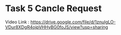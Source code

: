 # Task 5 Cancle Request

Video Link : https://drive.google.com/file/d/1znulgLO-VDur8XDgR4ojpVHHyBG0foJS/view?usp=sharing
